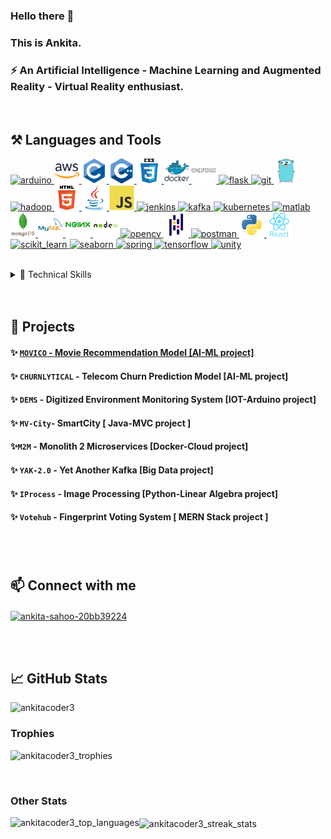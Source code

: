
### Hello there 👋
### This is Ankita.
### ⚡ An Artificial Intelligence - Machine Learning and Augmented Reality - Virtual Reality enthusiast.

</br>


<!--### I have worked on several projects in the field of AI-ML. During my last few semesters, me and my team built various AI-ML models, like movie recommendation model, telecom churn prediction model, etc. 
### I have also had the opportunity to work on cutting-edge technologies in AI-ML in the various internships. In one of the internships, I built an AI-ML model that will give the logic of the energy production experiments, they were working on, and hence help them in producing excess energy. In another internship, I built an AI-ML model, using Convolution Neural Networks (for image detection and classification). -->




## ⚒️ Languages and Tools
<p align="left"> <a href="https://www.arduino.cc/" target="_blank" rel="noreferrer"> <img src="https://cdn.worldvectorlogo.com/logos/arduino-1.svg" alt="arduino" width="40" height="40"/> </a> <a href="https://aws.amazon.com" target="_blank" rel="noreferrer"> <img src="https://raw.githubusercontent.com/devicons/devicon/master/icons/amazonwebservices/amazonwebservices-original-wordmark.svg" alt="aws" width="40" height="40"/> </a> <a href="https://www.cprogramming.com/" target="_blank" rel="noreferrer"> <img src="https://raw.githubusercontent.com/devicons/devicon/master/icons/c/c-original.svg" alt="c" width="40" height="40"/> </a> <a href="https://www.w3schools.com/cpp/" target="_blank" rel="noreferrer"> <img src="https://raw.githubusercontent.com/devicons/devicon/master/icons/cplusplus/cplusplus-original.svg" alt="cplusplus" width="40" height="40"/> </a> <a href="https://www.w3schools.com/css/" target="_blank" rel="noreferrer"> <img src="https://raw.githubusercontent.com/devicons/devicon/master/icons/css3/css3-original-wordmark.svg" alt="css3" width="40" height="40"/> </a> <a href="https://www.docker.com/" target="_blank" rel="noreferrer"> <img src="https://raw.githubusercontent.com/devicons/devicon/master/icons/docker/docker-original-wordmark.svg" alt="docker" width="40" height="40"/> </a> <a href="https://expressjs.com" target="_blank" rel="noreferrer"> <img src="https://raw.githubusercontent.com/devicons/devicon/master/icons/express/express-original-wordmark.svg" alt="express" width="40" height="40"/> </a> <a href="https://flask.palletsprojects.com/" target="_blank" rel="noreferrer"> <img src="https://www.vectorlogo.zone/logos/pocoo_flask/pocoo_flask-icon.svg" alt="flask" width="40" height="40"/> </a> <a href="https://git-scm.com/" target="_blank" rel="noreferrer"> <img src="https://www.vectorlogo.zone/logos/git-scm/git-scm-icon.svg" alt="git" width="40" height="40"/> </a> <a href="https://golang.org" target="_blank" rel="noreferrer"> <img src="https://raw.githubusercontent.com/devicons/devicon/master/icons/go/go-original.svg" alt="go" width="40" height="40"/> </a> <a href="https://hadoop.apache.org/" target="_blank" rel="noreferrer"> <img src="https://www.vectorlogo.zone/logos/apache_hadoop/apache_hadoop-icon.svg" alt="hadoop" width="40" height="40"/> </a> <a href="https://www.w3.org/html/" target="_blank" rel="noreferrer"> <img src="https://raw.githubusercontent.com/devicons/devicon/master/icons/html5/html5-original-wordmark.svg" alt="html5" width="40" height="40"/> </a> <a href="https://www.java.com" target="_blank" rel="noreferrer"> <img src="https://raw.githubusercontent.com/devicons/devicon/master/icons/java/java-original.svg" alt="java" width="40" height="40"/> </a> <a href="https://developer.mozilla.org/en-US/docs/Web/JavaScript" target="_blank" rel="noreferrer"> <img src="https://raw.githubusercontent.com/devicons/devicon/master/icons/javascript/javascript-original.svg" alt="javascript" width="40" height="40"/> </a> <a href="https://www.jenkins.io" target="_blank" rel="noreferrer"> <img src="https://www.vectorlogo.zone/logos/jenkins/jenkins-icon.svg" alt="jenkins" width="40" height="40"/> </a> <a href="https://kafka.apache.org/" target="_blank" rel="noreferrer"> <img src="https://www.vectorlogo.zone/logos/apache_kafka/apache_kafka-icon.svg" alt="kafka" width="40" height="40"/> </a> <a href="https://kubernetes.io" target="_blank" rel="noreferrer"> <img src="https://www.vectorlogo.zone/logos/kubernetes/kubernetes-icon.svg" alt="kubernetes" width="40" height="40"/> </a> <a href="https://www.mathworks.com/" target="_blank" rel="noreferrer"> <img src="https://upload.wikimedia.org/wikipedia/commons/2/21/Matlab_Logo.png" alt="matlab" width="40" height="40"/> </a> <a href="https://www.mongodb.com/" target="_blank" rel="noreferrer"> <img src="https://raw.githubusercontent.com/devicons/devicon/master/icons/mongodb/mongodb-original-wordmark.svg" alt="mongodb" width="40" height="40"/> </a> <a href="https://www.mysql.com/" target="_blank" rel="noreferrer"> <img src="https://raw.githubusercontent.com/devicons/devicon/master/icons/mysql/mysql-original-wordmark.svg" alt="mysql" width="40" height="40"/> </a> <a href="https://www.nginx.com" target="_blank" rel="noreferrer"> <img src="https://raw.githubusercontent.com/devicons/devicon/master/icons/nginx/nginx-original.svg" alt="nginx" width="40" height="40"/> </a> <a href="https://nodejs.org" target="_blank" rel="noreferrer"> <img src="https://raw.githubusercontent.com/devicons/devicon/master/icons/nodejs/nodejs-original-wordmark.svg" alt="nodejs" width="40" height="40"/> </a> <a href="https://opencv.org/" target="_blank" rel="noreferrer"> <img src="https://www.vectorlogo.zone/logos/opencv/opencv-icon.svg" alt="opencv" width="40" height="40"/> </a> <a href="https://pandas.pydata.org/" target="_blank" rel="noreferrer"> <img src="https://raw.githubusercontent.com/devicons/devicon/2ae2a900d2f041da66e950e4d48052658d850630/icons/pandas/pandas-original.svg" alt="pandas" width="40" height="40"/> </a> <a href="https://postman.com" target="_blank" rel="noreferrer"> <img src="https://www.vectorlogo.zone/logos/getpostman/getpostman-icon.svg" alt="postman" width="40" height="40"/> </a> <a href="https://www.python.org" target="_blank" rel="noreferrer"> <img src="https://raw.githubusercontent.com/devicons/devicon/master/icons/python/python-original.svg" alt="python" width="40" height="40"/> </a> <a href="https://reactjs.org/" target="_blank" rel="noreferrer"> <img src="https://raw.githubusercontent.com/devicons/devicon/master/icons/react/react-original-wordmark.svg" alt="react" width="40" height="40"/> </a> <a href="https://scikit-learn.org/" target="_blank" rel="noreferrer"> <img src="https://upload.wikimedia.org/wikipedia/commons/0/05/Scikit_learn_logo_small.svg" alt="scikit_learn" width="40" height="40"/> </a> <a href="https://seaborn.pydata.org/" target="_blank" rel="noreferrer"> <img src="https://seaborn.pydata.org/_images/logo-mark-lightbg.svg" alt="seaborn" width="40" height="40"/> </a> <a href="https://spring.io/" target="_blank" rel="noreferrer"> <img src="https://www.vectorlogo.zone/logos/springio/springio-icon.svg" alt="spring" width="40" height="40"/> </a> <a href="https://www.tensorflow.org" target="_blank" rel="noreferrer"> <img src="https://www.vectorlogo.zone/logos/tensorflow/tensorflow-icon.svg" alt="tensorflow" width="40" height="40"/> </a> <a href="https://unity.com/" target="_blank" rel="noreferrer"> <img src="https://www.vectorlogo.zone/logos/unity3d/unity3d-icon.svg" alt="unity" width="40" height="40"/> </a> </p>

<br>

<details>

<summary>💼 Technical Skills</summary> 
<li> ☑️ <b>Programming Languages:</b> Python, C, Java, C++ </li>
<li> ☑️ <b>Artificial Intelligence - Machine Learning:</b> Python, Modules - NumPy, Keras, Tensorflow, Pandas, Scikit, Sklearn,... </li>
<li> ☑️ <b>Web Development:</b>  MERN Full Dtack, HTML, CSS, JavaScript </li>
<li> ☑️ <b>Databases:</b> MongoDB, MySQL </li>
<li> ☑️ <b>Internet Of Things (IOT):</b> Arduino </li>
<li> ☑️ <b>Augmented Reality (AR):</b> Unity GameEngine </li>

</details>




</br>
</br>


## 🔭 Projects 
#### ✨ <a href="https://github.com/ankitacoder3/Movie-Recommendation-System-MOVICO.git"> ```MOVICO``` - Movie Recommendation Model    [AI-ML project] </a>
#### ✨ ```CHURNLYTICAL``` - Telecom Churn Prediction Model  [AI-ML project] 
#### ✨ ```DEMS``` - Digitized Environment Monitoring System [IOT-Arduino project] 
#### ✨ ```MV-City```- SmartCity  [ Java-MVC project ] 
#### ✨```M2M``` - Monolith 2 Microservices [Docker-Cloud project]
#### ✨ ```YAK-2.0``` - Yet Another Kafka [Big Data project]
#### ✨ ```IProcess``` - Image Processing [Python-Linear Algebra project] 
#### ✨ ```Votehub``` - Fingerprint Voting System [ MERN Stack project ] 
###

</br>
</br>

## 📫 Connect with me
<!--<a href="https://www.linkedin.com/in/ankita-sahoo-20bb39224/"><img align="left" src="https://raw.githubusercontent.com/yushi1007/yushi1007/main/images/linkedin.svg" alt="Ankita Sahoo | LinkedIn" width="21px"/></a>-->
<p align="left">
<a href="https://linkedin.com/in/ankita-sahoo-20bb39224" target="blank"><img align="center" src="https://raw.githubusercontent.com/rahuldkjain/github-profile-readme-generator/master/src/images/icons/Social/linked-in-alt.svg" alt="ankita-sahoo-20bb39224" height="30" width="40" /></a>
</p>

</br>
</br>



<!---💼 Technical Skills

![](https://img.shields.io/badge/Code-React-informational?style=flat&logo=react&color=61DAFB)
![](https://img.shields.io/badge/Code-Redux-informational?style=flat&logo=Redux&color=764ABC)
![](https://img.shields.io/badge/Code-JavaScript-informational?style=flat&logo=JavaScript&color=F7DF1E)
![](https://img.shields.io/badge/Code-Ruby-informational?style=flat&logo=Ruby&color=CC342D)
![](https://img.shields.io/badge/Code-Ruby_on_Rails-informational?style=flat&logo=Ruby-On-Rails&color=CC0000)
![](https://img.shields.io/badge/Code-HTML5-informational?style=flat&logo=HTML5&color=E34F26)
![](https://img.shields.io/badge/Code-PostgreSQL-informational?style=flat&logo=PostgreSQL&color=336791)
![](https://img.shields.io/badge/Code-SQLite-informational?style=flat&logo=SQLite&color=003B57)-->

## 📈 GitHub Stats 

<p align="left"> <img src="https://komarev.com/ghpvc/?username=ankitacoder3&label=Profile%20views&color=blue&style=flat" alt="ankitacoder3" /> </p>

<!--[![Top Languages ](https://github-readme-stats.vercel.app/api/top-langs/?username=ankitacoder3&layout=compact)](https://github.com/ankitacoder3)
[![Ankita’s github stats](https://github-readme-stats.vercel.app/api?username=ankitacoder3)](https://github.com/ankitacoder3) -->
<!---[![Visitors](https://visitor-badge.glitch.me/badge?page_id=yushi1007.yushi1007)](https://github.com/ankitacoder3)--->



<h3>Trophies </h3>


<p align="left"> <img src="https://github-profile-trophy.vercel.app/?username=ankitacoder3" alt="ankitacoder3_trophies" /> </p>

<!--<p align="left"> <a href="https://github.com/ryo-ma/github-profile-trophy"><img src="https://github-profile-trophy.vercel.app/?username=ankitacoder3" alt="ankitacoder3" /></a> </p>-->
<br>
<h3> Other Stats</h3>

<p><img align="left" src="https://github-readme-stats.vercel.app/api/top-langs?username=ankitacoder3&show_icons=true&locale=en&layout=compact" alt="ankitacoder3_top_languages" /></p>

<!--<p>&nbsp;<img align="center" src="https://github-readme-stats.vercel.app/api?username=ankitacoder3&show_icons=true&locale=en" alt="ankitacoder3" /></p>-->

<p><img align="center" src="https://github-readme-streak-stats.herokuapp.com/?user=ankitacoder3&" alt="ankitacoder3_streak_stats" /></p>

<br>







<!--
**ankitacoder3/ANKITACODER3** is a ✨ _special_ ✨ repository because its `README.md` (this file) appears on your GitHub profile.

Here are some ideas to get you started:

- 🔭 I’m currently working on ...
- 🌱 I’m currently learning ...
- 👯 I’m looking to collaborate on ...
- 🤔 I’m looking for help with ...
- 💬 Ask me about ...
- 📫 How to reach me: ...
- 😄 Pronouns: ...
- ⚡ Fun fact: ..

 🔭 🌱 💬 📫 😄 ⚡

-->
